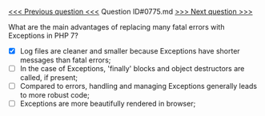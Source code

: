 [<<< Previous question <<<](0774.md)  Question ID#0775.md  [>>> Next question >>>](0776.md) 

What are the main advantages of replacing many fatal errors with Exceptions in PHP 7?

- [x] Log files are cleaner and smaller because Exceptions have shorter messages than fatal errors;
- [ ] In the case of Exceptions, 'finally' blocks and object destructors are called, if present;
- [ ] Compared to errors, handling and managing Exceptions generally leads to more robust code;
- [ ] Exceptions are more beautifully rendered in browser;
